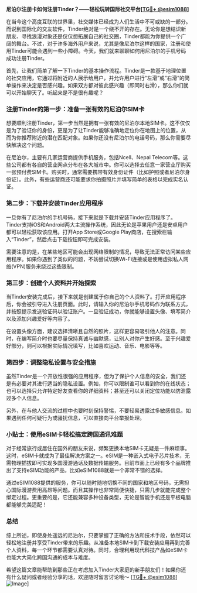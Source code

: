 **尼泊尔注册卡如何注册Tinder？——轻松玩转国际社交平台[[TG💪+ @esim1088](https://t.me/s/esim1088)]**

在当今这个高度互联的世界里，社交媒体已经成为人们生活中不可或缺的一部分。而说到国际化的交友软件，Tinder绝对是一个绕不开的存在。无论你是想结识新朋友、寻找浪漫对象还是仅仅想拓展自己的社交圈，Tinder都能为你提供一个广阔的舞台。不过，对于许多海外用户来说，尤其是像尼泊尔这样的国家，注册和使用Tinder可能会遇到一些小障碍。今天，我们就来聊聊如何用尼泊尔的手机号码成功注册Tinder。

首先，让我们简单了解一下Tinder的基本操作流程。Tinder是一款基于地理位置的社交应用，它通过将附近的人展示给用户，并允许用户进行“左滑”或“右滑”的简单操作来决定是否感兴趣。如果双方都对彼此感兴趣（即同时右滑），那么你们就可以开始聊天了。听起来是不是很有趣呢？

### 注册Tinder的第一步：准备一张有效的尼泊尔SIM卡

想要顺利注册Tinder，第一步当然是拥有一张有效的尼泊尔本地SIM卡。这不仅仅是为了验证你的身份，更是为了让Tinder能够准确地定位你在地图上的位置，从而为你推荐附近的潜在匹配对象。如果你还没有尼泊尔的电话号码，那么你需要尽快解决这个问题。

在尼泊尔，主要有几家运营商提供手机服务，包括Ncell、Nepal Telecom等。这些公司都有各自的营业网点分布在各大城市中。你可以选择去任意一家营业厅购买一张预付费SIM卡。购买时，通常需要携带有效身份证件（比如护照或者尼泊尔身份证）。此外，有些运营商还可能要求你拍摄照片并填写简单的表格以完成实名认证。

### 第二步：下载并安装Tinder应用程序

一旦你有了尼泊尔的手机号码，接下来就是下载并安装Tinder应用程序了。Tinder支持iOS和Android两大主流操作系统，因此无论是苹果用户还是安卓用户都可以轻松获取该应用。打开App Store或Google Play商店，在搜索栏输入“Tinder”，然后点击下载按钮即可完成安装。

需要注意的是，在某些地区可能会出现网络限制的情况，导致无法正常访问某些应用程序。如果你遇到了类似的问题，不妨尝试切换Wi-Fi连接或是使用虚拟私人网络(VPN)服务来绕过这些限制。

### 第三步：创建个人资料并开始探索

当Tinder安装完成后，接下来就是创建属于你自己的个人资料了。打开应用程序后，你会被引导进入注册页面。此时，请输入你的尼泊尔手机号码作为联系方式，并按照提示发送验证码以验证账户。一旦验证成功，你就能够设置头像、填写简介以及添加兴趣爱好等内容了。

在设置头像方面，建议选择清晰且自然的照片，这样更容易吸引他人的注意。同时，在编写简介时也要尽量保持真诚与幽默感，让别人对你产生好感。至于兴趣爱好部分，则可以根据实际情况填写，比如喜欢运动、音乐、电影等等。

### 第四步：调整隐私设置与安全措施

虽然Tinder是一个开放性很强的应用程序，但为了保护个人信息的安全，我们还是有必要对其进行适当的隐私设置。例如，你可以限制谁可以看到你的在线状态；也可以选择只允许特定好友查看你的详细资料；甚至还可以关闭定位功能以防泄露过多个人信息。

另外，在与他人交流的过程中也要时刻保持警惕，不要轻易透露过多敏感信息。如果遇到任何可疑行为或骚扰信息，可以直接向平台举报处理。

### 小贴士：使用eSIM卡轻松搞定跨国通讯难题

对于经常旅行或居住在国外的朋友来说，频繁更换本地SIM卡无疑是一件麻烦事。这时，eSIM卡就成为了最佳解决方案之一。eSIM是一种嵌入式电子芯片技术，无需物理插拔即可实现多国漫游通话及数据传输服务。目前市面上已经有多个品牌推出了支持eSIM功能的产品，比如eSIM1088就是一个非常不错的选择。

通过eSIM1088提供的服务，你可以随时随地切换不同的国家和地区号码，无需担心国际漫游费用高昂等问题。而且其操作也非常简便快捷，只需几步就能完成整个绑定过程。更重要的是，它还能兼容多种设备类型，无论是智能手机还是平板电脑都能够完美适配！

### 总结

综上所述，即使身处遥远的尼泊尔，只要掌握了正确的方法和技术手段，依然可以轻松地注册并享受Tinder带来的乐趣。从准备本地SIM卡到下载安装应用再到完善个人资料，每一个环节都需要认真对待。同时，合理利用现代科技产品如eSIM卡也能大大简化跨国沟通的成本与难度。

希望这篇文章能帮助到那些正在考虑加入Tinder大家庭的新手朋友们！如果你还有什么疑问或者经验分享的话，欢迎随时留言讨论哦～ [[TG💪+ @esim1088](https://t.me/s/esim1088)] ![Image](https://i.postimg.cc/4NQfJmqS/Snipaste-2025-05-13-00-14-12.png)]